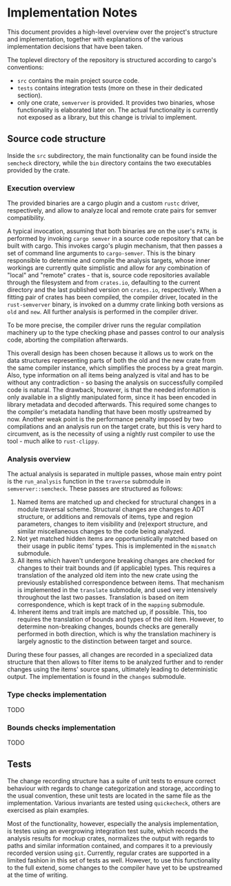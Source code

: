 # Implementation Notes
This document provides a high-level overview over the project's structure and
implementation, together with explanations of the various implementation decisions that
have been taken.

The toplevel directory of the repository is structured according to cargo's conventions:

* `src` contains the main project source code.
* `tests` contains integration tests (more on these in their dedicated section).
* only one crate, `semverver` is provided. It provides two binaries, whose functionality
  is elaborated later on. The actual functionality is currently not exposed as a library,
  but this change is trivial to implement.

## Source code structure
Inside the `src` subdirectory, the main functionality can be found inside the `semcheck`
directory, while the `bin` directory contains the two executables provided by the crate.

### Execution overview
The provided binaries are a cargo plugin and a custom `rustc` driver, respectively, and
allow to analyze local and remote crate pairs for semver compatibility.

A typical invocation, assuming that both binaries are on the user's `PATH`, is performed
by invoking `cargo semver` in a source code repository that can be built with cargo. This
invokes cargo's plugin mechanism, that then passes a set of command line arguments to
`cargo-semver`. This is the binary responsible to determine and compile the analysis
targets, whose inner workings are currently quite simplistic and allow for any combination
of "local" and "remote" crates - that is, source code repositories available through the
filesystem and from `crates.io`, defaulting to the current directory and the last
published version on `crates.io`, respectively. When a fitting pair of crates has been
compiled, the compiler driver, located in the `rust-semverver` binary, is invoked on a
dummy crate linking both versions as `old` and `new`. All further analysis is performed in
the compiler driver.

To be more precise, the compiler driver runs the regular compilation machinery up to the
type checking phase and passes control to our analysis code, aborting the compilation
afterwards.

This overall design has been chosen because it allows us to work on the data structures
representing parts of both the old and the new crate from the same compiler instance,
which simplifies the process by a great margin. Also, type information on all items being
analyzed is vital and has to be without any contradiction - so basing the analysis on
successfully compiled code is natural. The drawback, however, is that the needed
information is only available in a slightly manipulated form, since it has been encoded in
library metadata and decoded afterwards. This required some changes to the compiler's
metadata handling that have been mostly upstreamed by now. Another weak point is the
performance penalty imposed by two compilations and an analysis run on the target crate,
but this is very hard to circumvent, as is the necessity of using a nightly rust compiler
to use the tool - much alike to `rust-clippy`.

### Analysis overview
The actual analysis is separated in multiple passes, whose main entry point is the
`run_analysis` function in the `traverse` submodule in `semverver::semcheck`. These passes
are structured as follows:

1. Named items are matched up and checked for structural changes in a module traversal
   scheme. Structural changes are changes to ADT structure, or additions and removals of
   items, type and region parameters, changes to item visibility and (re)export structure,
   and similar miscellaneous changes to the code being analyzed.
2. Not yet matched hidden items are opportunistically matched based on their usage in
   public items' types. This is implemented in the `mismatch` submodule.
3. All items which haven't undergone breaking changes are checked for changes to their
   trait bounds and (if applicable) types. This requires a translation of the analyzed old
   item into the new crate using the previously established correspondence between items.
   That mechanism is implemented in the `translate` submodule, and used very intensively
   throughout the last two passes. Translation is based on item correspondence, which is
   kept track of in the `mapping` submodule.
4. Inherent items and trait impls are matched up, if possible. This, too requires the
   translation of bounds and types of the old item. However, to determine non-breaking
   changes, bounds checks are generally performed in both direction, which is why the
   translation machinery is largely agnostic to the distinction between target and source.

During these four passes, all changes are recorded in a specialized data structure that
then allows to filter items to be analyzed further and to render changes using the items'
source spans, ultimately leading to deterministic output. The implementation is found in
the `changes` submodule.

### Type checks implementation
TODO

### Bounds checks implementation
TODO

## Tests
The change recording structure has a suite of unit tests to ensure correct behaviour with
regards to change categorization and storage, according to the usual convention, these
unit tests are located in the same file as the implementation. Various invariants are
tested using `quickecheck`, others are exercised as plain examples.

Most of the functionality, however, especially the analysis implementation, is testes
using an evergrowing integration test suite, which records the analysis results for mockup
crates, normalizes the output with regards to paths and similar information contained, and
compares it to a previously recorded version using `git`. Currently, regular crates are
supported in a limited fashion in this set of tests as well. However, to use this
functionality to the full extend, some changes to the compiler have yet to be upstreamed
at the time of writing.
